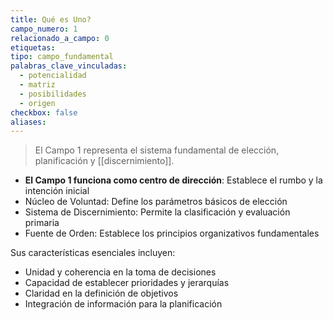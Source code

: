 ```yaml
---
title: Qué es Uno?
campo_numero: 1
relacionado_a_campo: 0
etiquetas: 
tipo: campo_fundamental
palabras_clave_vinculadas:
  - potencialidad
  - matriz
  - posibilidades
  - origen
checkbox: false
aliases:
---
```

> El Campo 1 representa el sistema fundamental de elección, planificación y [[discernimiento]]. 

- **El Campo 1 funciona como centro de dirección**: Establece el rumbo y la intención inicial 
- Núcleo de Voluntad: Define los parámetros básicos de elección 
- Sistema de Discernimiento: Permite la clasificación y evaluación primaria 
- Fuente de Orden: Establece los principios organizativos fundamentales 

Sus características esenciales incluyen: 

- Unidad y coherencia en la toma de decisiones 
- Capacidad de establecer prioridades y jerarquías 
- Claridad en la definición de objetivos 
- Integración de información para la planificación
